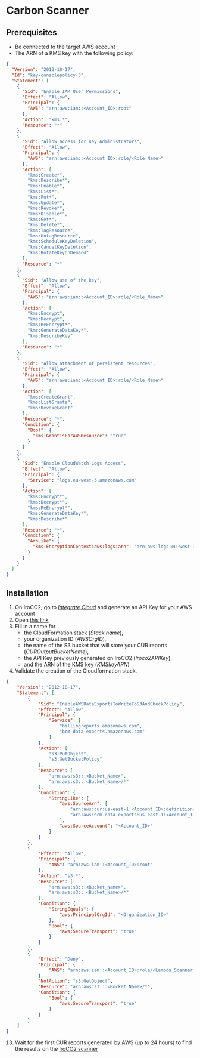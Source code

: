 # Carbon Scanner

## Prerequisites

- Be connected to the target AWS account
- The ARN of a KMS key with the following policy:
```json
{
  "Version": "2012-10-17",
  "Id": "key-consolepolicy-3",
  "Statement": [
    {
      "Sid": "Enable IAM User Permissions",
      "Effect": "Allow",
      "Principal": {
        "AWS": "arn:aws:iam::<Account_ID>:root"
      },
      "Action": "kms:*",
      "Resource": "*"
    },
    {
      "Sid": "Allow access for Key Administrators",
      "Effect": "Allow",
      "Principal": {
        "AWS": "arn:aws:iam::<Account_ID>:role/<Role_Name>"
      },
      "Action": [
        "kms:Create*",
        "kms:Describe*",
        "kms:Enable*",
        "kms:List*",
        "kms:Put*",
        "kms:Update*",
        "kms:Revoke*",
        "kms:Disable*",
        "kms:Get*",
        "kms:Delete*",
        "kms:TagResource",
        "kms:UntagResource",
        "kms:ScheduleKeyDeletion",
        "kms:CancelKeyDeletion",
        "kms:RotateKeyOnDemand"
      ],
      "Resource": "*"
    },
    {
      "Sid": "Allow use of the key",
      "Effect": "Allow",
      "Principal": {
        "AWS": "arn:aws:iam::<Account_ID>:role/<Role_Name>"
      },
      "Action": [
        "kms:Encrypt",
        "kms:Decrypt",
        "kms:ReEncrypt*",
        "kms:GenerateDataKey*",
        "kms:DescribeKey"
      ],
      "Resource": "*"
    },
    {
      "Sid": "Allow attachment of persistent resources",
      "Effect": "Allow",
      "Principal": {
        "AWS": "arn:aws:iam::<Account_ID>:role/<Role_Name>"
      },
      "Action": [
        "kms:CreateGrant",
        "kms:ListGrants",
        "kms:RevokeGrant"
      ],
      "Resource": "*",
      "Condition": {
        "Bool": {
          "kms:GrantIsForAWSResource": "true"
        }
      }
    },
    {
      "Sid": "Enable CloudWatch Logs Access",
      "Effect": "Allow",
      "Principal": {
        "Service": "logs.eu-west-3.amazonaws.com"
      },
      "Action": [
        "kms:Encrypt*",
        "kms:Decrypt*",
        "kms:ReEncrypt*",
        "kms:GenerateDataKey*",
        "kms:Describe*"
      ],
      "Resource": "*",
      "Condition": {
        "ArnLike": {
          "kms:EncryptionContext:aws:logs:arn": "arn:aws:logs:eu-west-3:<Account_ID>:*"
        }
      }
    }
  ]
}
```

## Installation

1. On IroCO2, go to [*Integrate Cloud*](https://greensuite.ippon.fr/token) and generate an API Key for your AWS account
2. Open [this link](https://us-east-1.console.aws.amazon.com/cloudformation/home?region=eu-west-3#/stacks/quickcreate?templateURL=https://iroco2-cfn-templates-ppr.s3.eu-west-3.amazonaws.com/lambda.yaml&param_CURFunctionS3Bucket=iroco2-lambda-scrapper-ppr&param_CURFunctionS3Key=iroco2/scrapper/handler.zip&param_Iroco2APIEndpoint=https://api.greensuite.ippon.fr/api/scanner&param_Iroco2GatewayEndpoint=https://klmvmtymyb.execute-api.eu-west-3.amazonaws.com/test/payload-cur-part&param_LambdaLogGroupName=iroco2-log&param_LayerBucketKey=iroco2/scrapper/layers.zip&param_LayerBucketStorage=iroco2-lambda-scrapper-ppr)
3. Fill in a name for
   * the CloudFormation stack (_Stack name_),
   * your organization ID (_AWSOrgID_),
   * the name of the S3 bucket that will store your CUR reports (_CUROutputBucketName_),
   * the API Key previously generated on IroCO2 (_Iroco2APIKey_),
   * and the ARN of the KMS key (_KMSkeyARN_)
4. Validate the creation of the Cloudformation stack.
```json
{
    "Version": "2012-10-17",
    "Statement": [
        {
            "Sid": "EnableAWSDataExportsToWriteToS3AndCheckPolicy",
            "Effect": "Allow",
            "Principal": {
                "Service": [
                    "billingreports.amazonaws.com",
                    "bcm-data-exports.amazonaws.com"
                ]
            },
            "Action": [
                "s3:PutObject",
                "s3:GetBucketPolicy"
            ],
            "Resource": [
                "arn:aws:s3:::<Bucket_Name>",
                "arn:aws:s3:::<Bucket_Name>/*"
            ],
            "Condition": {
                "StringLike": {
                    "aws:SourceArn": [
                        "arn:aws:cur:us-east-1:<Account_ID>:definition/*",
                        "arn:aws:bcm-data-exports:us-east-1:<Account_ID>:export/*"
                    ],
                    "aws:SourceAccount": "<Account_ID>"
                }
            }
        },
        {
            "Effect": "Allow",
            "Principal": {
                "AWS": "arn:aws:iam::<Account_ID>:root"
            },
            "Action": "s3:*",
            "Resource": [
                "arn:aws:s3:::<Bucket_Name>",
                "arn:aws:s3:::<Bucket_Name>/*"
            ],
            "Condition": {
                "StringEquals": {
                    "aws:PrincipalOrgId": "<Organization_ID>"
                },
                "Bool": {
                    "aws:SecureTransport": "true"
                }
            }
        },
        {
            "Effect": "Deny",
            "Principal": {
                "AWS": "arn:aws:iam::<Account_ID>:role/<Lambda_Scanner_Execution_Role_Name>"
            },
            "NotAction": "s3:GetObject",
            "Resource": "arn:aws:s3:::<Bucket_Name>/*",
            "Condition": {
                "Bool": {
                    "aws:SecureTransport": "true"
                }
            }
        }
    ]
}
```
13. Wait for the first CUR reports generated by AWS (up to 24 hours) to find the results on the [IroCO2 scanner](https://greensuite.ippon.fr/scanner)